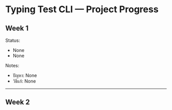 # Typing Test CLI — Project Progress

## Week 1
Status:
- None
- None

Notes:
- ปัญหา: None
- วิธีแก้: None

---

## Week 2
